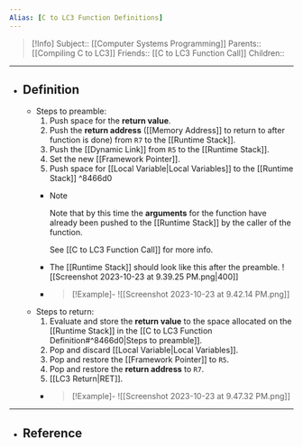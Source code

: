 ```yaml
---
Alias: [C to LC3 Function Definitions]
---
```

> [!Info]
> Subject:: [[Computer Systems Programming]]
> Parents:: [[Compiling C to LC3]]
> Friends:: [[C to LC3 Function Call]]
> Children:: 
---
- ## Definition
	- Steps to preamble:
		1. Push space for the **return value**.
		2. Push the **return address** ([[Memory Address]] to return to after function is done) from `R7` to the [[Runtime Stack]].
		3. Push the [[Dynamic Link]] from `R5` to the [[Runtime Stack]].
		4. Set the new [[Framework Pointer]].
		5. Push space for [[Local Variable|Local Variables]] to the [[Runtime Stack]]  ^8466d0
		- > [!Note]
		  > Note that by this time the **arguments** for the function have already been pushed to the [[Runtime Stack]] by the caller of the function.
		  > 
		  > See [[C to LC3 Function Call]] for more info.
		- The [[Runtime Stack]] should look like this after the preamble.
		  ![[Screenshot 2023-10-23 at 9.39.25 PM.png|400]]
		- > [!Example]-
		  > ![[Screenshot 2023-10-23 at 9.42.14 PM.png]]
	- Steps to return:
		1. Evaluate and store the **return value** to the space allocated on the [[Runtime Stack]] in the [[C to LC3 Function Definition#^8466d0|Steps to preamble]].
		2. Pop and discard [[Local Variable|Local Variables]].
		3. Pop and restore the [[Framework Pointer]] to `R5`.
		4. Pop and restore the **return address** to `R7`.
		5. [[LC3 Return|RET]].
		- > [!Example]-
		  > ![[Screenshot 2023-10-23 at 9.47.32 PM.png]]
---
- ## Reference